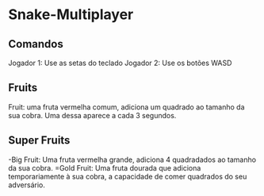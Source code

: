 # Snake-Multiplayer

## Comandos
  Jogador 1: Use as setas do teclado
  Jogador 2: Use os botões WASD

## Fruits
Fruit: uma fruta vermelha comum, adiciona um quadrado ao tamanho da sua cobra. Uma dessa aparece a cada 3 segundos.
  
## Super Fruits
-Big Fruit: Uma fruta vermelha grande, adiciona 4 quadradados ao tamanho da sua cobra.
=Gold Fruit: Uma fruta dourada que adiciona temporariamente à sua cobra, a capacidade de comer quadrados do seu adversário.
